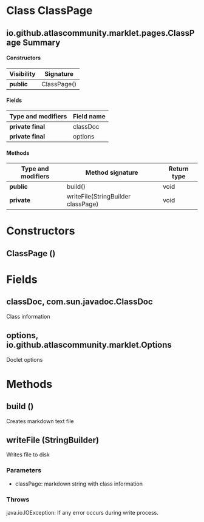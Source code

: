 Class ClassPage
===============
io.github.atlascommunity.marklet.pages.ClassPage
Summary
-------
#### Constructors
| Visibility | Signature   |
| ---------- | ----------- |
| **public** | ClassPage() |
#### Fields
| Type and modifiers | Field name |
| ------------------ | ---------- |
| **private final**  | classDoc   |
| **private final**  | options    |
#### Methods
| Type and modifiers | Method signature                   | Return type |
| ------------------ | ---------------------------------- | ----------- |
| **public**         | build()                            | void        |
| **private**        | writeFile(StringBuilder classPage) | void        |

Constructors
============
ClassPage ()
------------


Fields
======
classDoc, com.sun.javadoc.ClassDoc
----------------------------------
Class information

options, io.github.atlascommunity.marklet.Options
-------------------------------------------------
Doclet options


Methods
=======
build ()
--------
Creates markdown text file

writeFile (StringBuilder)
-------------------------
Writes file to disk
### Parameters
- classPage: markdown string with class information
### Throws
java.io.IOException: If any error occurs during write process.


